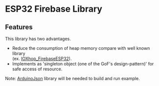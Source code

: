 # ESP32 Firebase Library 

## Features
This library has two advantages.
- Reduce the consumption of heap memory compare with well known library  
  (ex. [IOXhop_FirebaseESP32](https://github.com/ioxhop/IOXhop_FirebaseESP32)).
- Implements as 'singleton object (one of the GoF's design-pattern)' for safe access of resource.

Note: [ArduinoJson](https://arduinojson.org/) library will be needed to build and run example.
